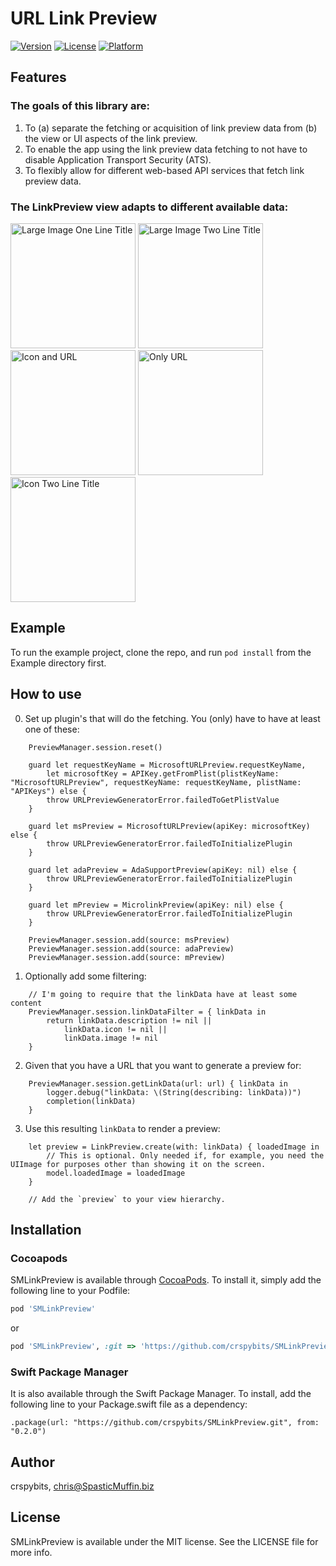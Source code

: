 # URL Link Preview

[![Version](https://img.shields.io/cocoapods/v/SMLinkPreview.svg?style=flat)](http://cocoapods.org/pods/SMLinkPreview)
[![License](https://img.shields.io/cocoapods/l/SMLinkPreview.svg?style=flat)](http://cocoapods.org/pods/SMLinkPreview)
[![Platform](https://img.shields.io/cocoapods/p/SMLinkPreview.svg?style=flat)](http://cocoapods.org/pods/SMLinkPreview)

## Features

### The goals of this library are:
1. To (a) separate the fetching or acquisition of link preview data from (b) the view or UI aspects of the link preview.
2. To enable the app using the link preview data fetching to not have to disable Application Transport Security (ATS).
3. To flexibly allow for different web-based API services that fetch link preview data.

### The LinkPreview view adapts to different available data:

<p float="left">
    <img src="https://github.com/crspybits/SMLinkPreview/blob/master/Docs/Images/LargeImage-OneLineTitle.png" width="200" title="Large Image One Line Title" />
    <img src="https://github.com/crspybits/SMLinkPreview/blob/master/Docs/Images/LargeImage-TwoLineTitle.png" width="200" title="Large Image Two Line Title" /> 
    <img src="https://github.com/crspybits/SMLinkPreview/blob/master/Docs/Images/Icon.png" width="200" title="Icon and URL" />
    <img src="https://github.com/crspybits/SMLinkPreview/blob/master/Docs/Images/OnlyURL.png" width="200" title="Only URL" />
    <img src="https://github.com/crspybits/SMLinkPreview/blob/master/Docs/Images/Icon-TwoLineTitle.png" width="200"title="Icon Two Line Title" />
</p>


## Example

To run the example project, clone the repo, and run `pod install` from the Example directory first.

## How to use

0) Set up plugin's that will do the fetching. You (only) have to have at least one of these:
```
    PreviewManager.session.reset()

    guard let requestKeyName = MicrosoftURLPreview.requestKeyName,
        let microsoftKey = APIKey.getFromPlist(plistKeyName: "MicrosoftURLPreview", requestKeyName: requestKeyName, plistName: "APIKeys") else {
        throw URLPreviewGeneratorError.failedToGetPlistValue
    }
    
    guard let msPreview = MicrosoftURLPreview(apiKey: microsoftKey) else {
        throw URLPreviewGeneratorError.failedToInitializePlugin
    }
    
    guard let adaPreview = AdaSupportPreview(apiKey: nil) else {
        throw URLPreviewGeneratorError.failedToInitializePlugin
    }
    
    guard let mPreview = MicrolinkPreview(apiKey: nil) else {
        throw URLPreviewGeneratorError.failedToInitializePlugin
    }

    PreviewManager.session.add(source: msPreview)
    PreviewManager.session.add(source: adaPreview)
    PreviewManager.session.add(source: mPreview)
```

1) Optionally add some filtering:
```
    // I'm going to require that the linkData have at least some content
    PreviewManager.session.linkDataFilter = { linkData in
        return linkData.description != nil ||
            linkData.icon != nil ||
            linkData.image != nil
    }
```

2) Given that you have a URL that you want to generate a preview for:
```
    PreviewManager.session.getLinkData(url: url) { linkData in
        logger.debug("linkData: \(String(describing: linkData))")
        completion(linkData)
    }
```

3) Use this resulting `linkData` to render a preview:
```
    let preview = LinkPreview.create(with: linkData) { loadedImage in
        // This is optional. Only needed if, for example, you need the UIImage for purposes other than showing it on the screen.
        model.loadedImage = loadedImage
    }
    
    // Add the `preview` to your view hierarchy. 
```

## Installation

### Cocoapods

SMLinkPreview is available through [CocoaPods](https://cocoapods.org). To install
it, simply add the following line to your Podfile:


```ruby
pod 'SMLinkPreview'
```
or

```ruby
pod 'SMLinkPreview', :git => 'https://github.com/crspybits/SMLinkPreview.git'
```

### Swift Package Manager

It is also available through the Swift Package Manager. To install, add the following line to your Package.swift file as a dependency:

```
.package(url: "https://github.com/crspybits/SMLinkPreview.git", from: "0.2.0")
```

## Author

crspybits, chris@SpasticMuffin.biz

## License

SMLinkPreview is available under the MIT license. See the LICENSE file for more info.
